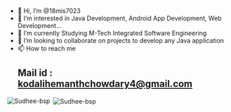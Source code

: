 - 👋 Hi, I’m @18mis7023
- 👀 I’m interested in Java Development, Android App Development, Web Development... 
- 🌱 I’m currently Studying M-Tech Integrated Software Engineering
- 💞️ I’m looking to collaborate on projects to develop any Java application
- 📫 How to reach me 
     ## Mail id : kodalihemanthchowdary4@gmail.com

<p><img align="left" src="https://github-readme-stats.vercel.app/api/top-langs/?username=Sudhee-bsp&layout=compact&hide=kotlin,typescript,hack" alt="Sudhee-bsp" /></p>

<p>&nbsp;<img align="center" src="https://github-readme-stats.vercel.app/api?username=18mis7023&count_private=true&show_icons=true" alt="Sudhee-bsp" /></p>

<!---
18mis7023/18mis7023 is a ✨ special ✨ repository because its `README.md` (this file) appears on your GitHub profile.
You can click the Preview link to take a look at your changes.
--->
